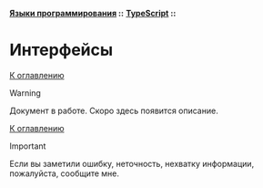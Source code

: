 **[Языки программирования](../../README.md#languages) ::** 
**[TypeScript](../../README.md#languages-typescript) ::**
# Интерфейсы

<!--
https://htmlacademy.ru/blog/js/types-vs-interfaces
https://habr.com/ru/articles/844990/
https://habr.com/ru/sandbox/186102/
-->

[К оглавлению](../../README.md#languages-typescript)

> [!WARNING]
> Документ в работе. Скоро здесь появится описание.

[К оглавлению](../../README.md#languages-typescript)

> [!IMPORTANT]
> Если вы заметили ошибку, неточность, нехватку информации, пожалуйста, сообщите мне.
